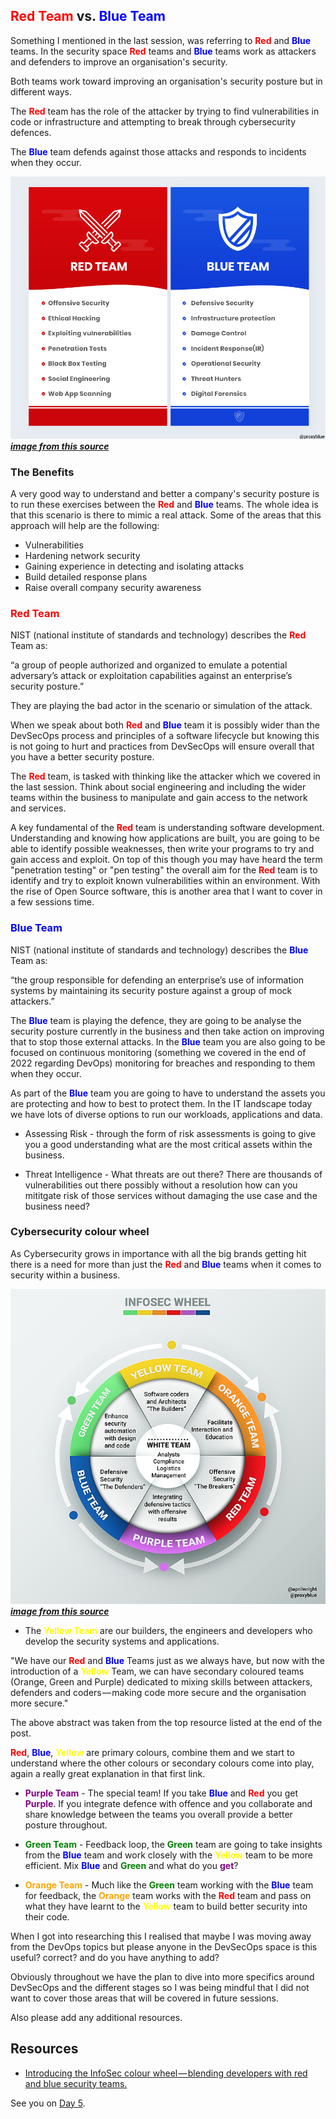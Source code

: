 ## <span style="color:red">Red Team</span> vs. <span style="color:blue">Blue Team</span>

Something I mentioned in the last session, was referring to <span style="color:red">**Red**</span> and <span style="color:blue">**Blue**</span> teams. In the security space <span style="color:red">**Red**</span> teams and <span style="color:blue">**Blue**</span> teams work as attackers and defenders to improve an organisation's security.

Both teams work toward improving an organisation's security posture but in different ways.

The <span style="color:red">**Red**</span> team has the role of the attacker by trying to find vulnerabilities in code or infrastructure and attempting to break through cybersecurity defences. 

The <span style="color:blue">**Blue**</span> team defends against those attacks and responds to incidents when they occur. 

![](images\day04-2.jpg)
***[image from this source](https://hackernoon.com/introducing-the-infosec-colour-wheel-blending-developers-with-red-and-blue-security-teams-6437c1a07700)***

### The Benefits 

A very good way to understand and better a company's security posture is to run these exercises between the <span style="color:red">**Red**</span> and <span style="color:blue">**Blue**</span> teams. The whole idea is that this scenario is there to mimic a real attack. Some of the areas that this approach will help are the following: 

- Vulnerabilities 
- Hardening network security 
- Gaining experience in detecting and isolating attacks
- Build detailed response plans
- Raise overall company security awareness

### <span style="color:red">Red Team</span> 

NIST (national institute of standards and technology) describes the <span style="color:red">**Red**</span> Team as: 

“a group of people authorized and organized to emulate a potential adversary’s attack or exploitation capabilities against an enterprise’s security posture.”

They are playing the bad actor in the scenario or simulation of the attack. 

When we speak about both <span style="color:red">**Red**</span> and <span style="color:blue">**Blue**</span> team it is possibly wider than the DevSecOps process and principles of a software lifecycle but knowing this is not going to hurt and practices from DevSecOps will ensure overall that you have a better security posture. 

The <span style="color:red">**Red**</span> team, is tasked with thinking like the attacker which we covered in the last session. Think about social engineering and including the wider teams within the business to manipulate and gain access to the network and services. 

A key fundamental of the <span style="color:red">**Red**</span> team is understanding software development. Understanding and knowing how applications are built, you are going to be able to identify possible weaknesses, then write your programs to try and gain access and exploit. On top of this though you may have heard the term "penetration testing" or "pen testing" the overall aim for the <span style="color:red">**Red**</span> team is to identify and try to exploit known vulnerabilities within an environment. With the rise of Open Source software, this is another area that I want to cover in a few sessions time. 

### <span style="color:blue">Blue Team</span> 

NIST (national institute of standards and technology) describes the <span style="color:blue">**Blue**</span> Team as: 

“the group responsible for defending an enterprise’s use of information systems by maintaining its security posture against a group of mock attackers.”

The <span style="color:blue">**Blue**</span> team is playing the defence, they are going to be analyse the security posture currently in the business and then take action on improving that to stop those external attacks. In the <span style="color:blue">**Blue**</span> team you are also going to be focused on continuous monitoring (something we covered in the end of 2022 regarding DevOps) monitoring for breaches and responding to them when they occur. 

As part of the <span style="color:blue">**Blue**</span> team you are going to have to understand the assets you are protecting and how to best to protect them. In the IT landscape today we have lots of diverse options to run our workloads, applications and data. 

- Assessing Risk - through the form of risk assessments is going to give you a good understanding what are the most critical assets within the business. 

- Threat Intelligence - What threats are out there? There are thousands of vulnerabilities out there possibly without a resolution how can you mititgate risk of those services without damaging the use case and the business need? 

### Cybersecurity colour wheel 

As Cybersecurity grows in importance with all the big brands getting hit there is a need for more than just the <span style="color:red">**Red**</span> and <span style="color:blue">**Blue**</span> teams when it comes to security within a business. 

![](images\day04-1.png)
***[image from this source](https://hackernoon.com/introducing-the-infosec-colour-wheel-blending-developers-with-red-and-blue-security-teams-6437c1a07700)***

- The <span style="color:yellow">**Yellow Team**</span> are our builders, the engineers and developers who develop the security systems and applications. 

"We have our <span style="color:red">**Red**</span> and <span style="color:blue">**Blue**</span> Teams just as we always have, but now with the introduction of a <span style="color:yellow">**Yellow**</span> Team, we can have secondary coloured teams (Orange, Green and Purple) dedicated to mixing skills between attackers, defenders and coders — making code more secure and the organisation more secure."

The above abstract was taken from the top resource listed at the end of the post. 

<span style="color:red">**Red**</span>, <span style="color:blue">**Blue**</span>, <span style="color:yellow">**Yellow**</span> are primary colours, combine them and we start to understand where the other colours or secondary colours come into play, again a really great explanation in that first link. 

- <span style="color:purple">**Purple Team**</span> - The special team! If you take <span style="color:blue">**Blue**</span> and <span style="color:red">**Red**</span> you get <span style="color:purple">**Purple**</span>. If you integrate defence with offence and you collaborate and share knowledge between the teams you overall provide a better posture throughout. 

- <span style="color:green">**Green Team**</span> - Feedback loop, the <span style="color:green">**Green**</span> team are going to take insights from the <span style="color:blue">**Blue**</span> team and work closely with the <span style="color:yellow">**Yellow**</span> team to be more efficient. Mix <span style="color:blue">**Blue**</span> and <span style="color:green">**Green**</span> and what do you <span style="color:purple">**get**</span>? 
 
- <span style="color:orange">**Orange Team**</span> - Much like the <span style="color:green">**Green**</span> team working with the <span style="color:blue">**Blue**</span> team for feedback, the <span style="color:orange">**Orange**</span> team works with the <span style="color:red">**Red**</span> team and pass on what they have learnt to the <span style="color:yellow">**Yellow**</span> team to build better security into their code.  

When I got into researching this I realised that maybe I was moving away from the DevOps topics but please anyone in the DevSecOps space is this useful? correct? and do you have anything to add? 

Obviously throughout we have the plan to dive into more specifics around DevSecOps and the different stages so I was being mindful that I did not want to cover those areas that will be covered in future sessions. 

Also please add any additional resources.

## Resources 

- [Introducing the InfoSec colour wheel — blending developers with red and blue security teams.](https://hackernoon.com/introducing-the-infosec-colour-wheel-blending-developers-with-red-and-blue-security-teams-6437c1a07700)


See you on [Day 5](day05.md).

